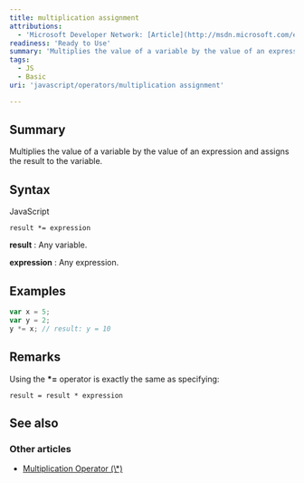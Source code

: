 ```yaml
---
title: multiplication assignment
attributions:
  - 'Microsoft Developer Network: [Article](http://msdn.microsoft.com/en-us/library/ie/yhecb1ct(v=vs.94).aspx)'
readiness: 'Ready to Use'
summary: 'Multiplies the value of a variable by the value of an expression and assigns the result to the variable.'
tags:
  - JS
  - Basic
uri: 'javascript/operators/multiplication assignment'

---
```

## <span>Summary</span>

Multiplies the value of a variable by the value of an expression and assigns the result to the variable.

## <span>Syntax</span>

<span class="language">JavaScript</span>

    result *= expression

**result**
:   Any variable.

**expression**
:   Any expression.

## <span>Examples</span>

``` js
var x = 5;
var y = 2;
y *= x; // result: y = 10
```

## <span>Remarks</span>

Using the **\*=** operator is exactly the same as specifying:

    result = result * expression

## <span>See also</span>

### <span>Other articles</span>

-   [Multiplication Operator (\\\*)](/javascript/operators/multiplication)

